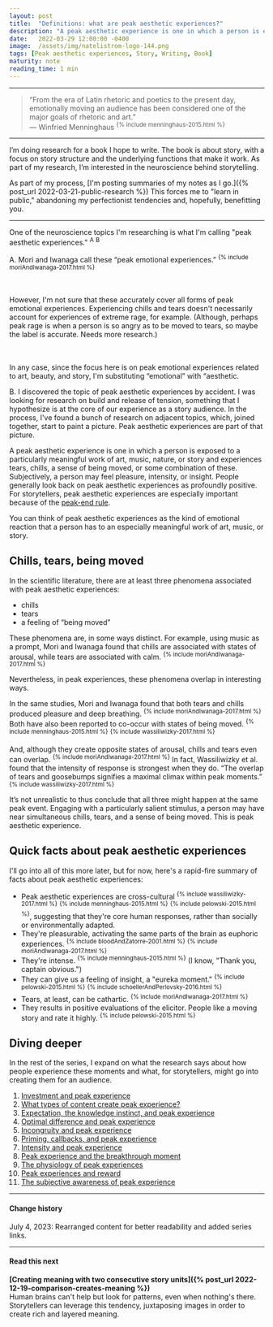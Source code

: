 ```yaml
---
layout: post
title:  "Definitions: what are peak aesthetic experiences?"
description: "A peak aesthetic experience is one in which a person is exposed to a particularly meaningful work of art, music, nature, or story and experiences tears, chills, a sense of being moved, or some combination of these."
date:   2022-03-29 12:00:00 -0400
image:  /assets/img/natelistrom-logo-144.png
tags: [Peak aesthetic experiences, Story, Writing, Book]
maturity: note
reading_time: 1 min
---
```


---

> “From the era of Latin rhetoric and poetics to the present day, emotionally moving an audience has been considered one of the major goals of rhetoric and art.”  
> &mdash; Winfried Menninghaus <sup>{% include menninghaus-2015.html %}</sup>

---

I’m doing research for a book I hope to write. The book is about story, with a focus on story structure and the underlying functions that make it work. As part of my research, I’m interested in the neuroscience behind storytelling.

As part of my process, [I'm posting summaries of my notes as I go.]({% post_url 2022-03-21-public-research %}) This forces me to "learn in public," abandoning my perfectionist tendencies and, hopefully, benefitting you.

---

One of the neuroscience topics I'm researching is what I'm calling "peak aesthetic experiences." <sup class="aside">A</sup> <sup class="aside">B</sup>

<aside>
A. Mori and Iwanaga call these &ldquo;peak emotional experiences.&rdquo; <sup>{% include moriAndIwanaga-2017.html %}</sup>

<br /><br />However, I'm not sure that these accurately cover all forms of peak emotional experiences. Experiencing chills and tears doesn't necessarily account for experiences of extreme rage, for example. (Although, perhaps peak rage is when a person is so angry as to be moved to tears, so maybe the label is accurate. Needs more research.)

<br /><br />In any case, since the focus here is on peak emotional experiences related to art, beauty, and story, I'm substituting &ldquo;emotional&rdquo; with &ldquo;aesthetic.
</aside>

<aside>B. I discovered the topic of peak aesthetic experiences by accident. I was looking for research on build and release of tension, something that I hypothesize is at the core of our experience as a story audience. In the process, I've found a bunch of research on adjacent topics, which, joined together, start to paint a picture. Peak aesthetic experiences are part of that picture.</aside>

A peak aesthetic experience is one in which a person is exposed to a particularly meaningful work of art, music, nature, or story and experiences tears, chills, a sense of being moved, or some combination of these. Subjectively, a person may feel pleasure, intensity, or insight. People generally look back on peak aesthetic experiences as profoundly positive. For storytellers, peak aesthetic experiences are especially important because of the [peak-end rule](https://www.nngroup.com/articles/peak-end-rule/).

You can think of peak aesthetic experiences as the kind of emotional reaction that a person has to an especially meaningful work of art, music, or story.

## Chills, tears, being moved

In the scientific literature, there are at least three phenomena associated with peak aesthetic experiences: 

- chills
- tears
- a feeling of “being moved”

These phenomena are, in some ways distinct. For example, using music as a prompt, Mori and Iwanaga found that chills are associated with states of arousal, while tears are associated with calm. <sup>{% include moriAndIwanaga-2017.html %}</sup>

Nevertheless, in peak experiences, these phenomena overlap in interesting ways.

In the same studies, Mori and Iwanaga found that both tears and chills produced pleasure and deep breathing. <sup>{% include moriAndIwanaga-2017.html %}</sup> Both have also been reported to co-occur with states of being moved. <sup>{% include menninghaus-2015.html %}</sup> <sup>{% include wassiliwizky-2017.html %}</sup> 

And, although they create opposite states of arousal, chills and tears even can overlap. <sup>{% include moriAndIwanaga-2017.html %}</sup> In fact, Wassiliwizky et al. found that the intensity of response is strongest when they do. “The overlap of tears and goosebumps signifies a maximal climax within peak moments.” <sup>{% include wassiliwizky-2017.html %}</sup> 

It’s not unrealistic to thus conclude that all three might happen at the same peak event. Engaging with a particularly salient stimulus, a person may have near simultaneous chills, tears, and a sense of being moved. This is peak aesthetic experience.

## Quick facts about peak aesthetic experiences

I'll go into all of this more later, but for now, here's a rapid-fire summary of facts about peak aesthetic experiences:

- Peak aesthetic experiences are cross-cultural <sup>{% include wassiliwizky-2017.html %}</sup> <sup>{% include menninghaus-2015.html %}</sup> <sup>{% include pelowski-2015.html %}</sup>, suggesting that they're core human responses, rather than socially or environmentally adapted.
- They're pleasurable, activating the same parts of the brain as euphoric experiences. <sup>{% include bloodAndZatorre-2001.html %}</sup> <sup>{% include moriAndIwanaga-2017.html %}</sup>
- They're intense. <sup>{% include menninghaus-2015.html %}</sup> (I know, "Thank you, captain obvious.")
- They can give us a feeling of insight, a "eureka moment." <sup>{% include pelowski-2015.html %}</sup> <sup>{% include schoellerAndPerlovsky-2016.html %}</sup>
- Tears, at least, can be cathartic. <sup>{% include moriAndIwanaga-2017.html %}</sup>
- They results in positive evaluations of the elicitor. People like a moving story and rate it highly. <sup>{% include pelowski-2015.html %}</sup>

## Diving deeper

In the rest of the series, I expand on what the research says about how people experience these moments and what, for storytellers, might go into creating them for an audience.

1. [Investment and peak experience](https://www.natelistrom.com/2022/04/05/pae-investment.html)
2. [What types of content create peak experience?](https://www.natelistrom.com/2022/04/08/pae-content.html)
3. [Expectation, the knowledge instinct, and peak experience](https://www.natelistrom.com/2022/04/15/pae-expectation.html)
4. [Optimal difference and peak experience](https://www.natelistrom.com/2022/05/09/pae-content-2.html)
5. [Incongruity and peak experience](https://www.natelistrom.com/2022/05/22/pae-content-3.html)
6. [Priming, callbacks, and peak experience](https://www.natelistrom.com/2022/05/25/pae-content-4.html)
7. [Intensity and peak experience](https://www.natelistrom.com/2022/06/05/pae-intensity.html)
8. [Peak experience and the breakthrough moment](https://www.natelistrom.com/2022/06/10/pae-breakthrough.html)
9. [The physiology of peak experiences](https://www.natelistrom.com/2022/06/17/pae-physiology.html)
10. [Peak experiences and reward](https://www.natelistrom.com/2022/06/27/pae-reward.html)
11. [The subjective awareness of peak experience](https://www.natelistrom.com/2022/07/03/pae-experience.html)

---

#### Change history

July 4, 2023: Rearranged content for better readability and added series links.

---

#### Read this next

**[Creating meaning with two consecutive story units]({% post_url 2022-12-19-comparison-creates-meaning %})**
<br />Human brains can't help but look for patterns, even when nothing's there. Storytellers can leverage this tendency, juxtaposing images in order to create rich and layered meaning.

